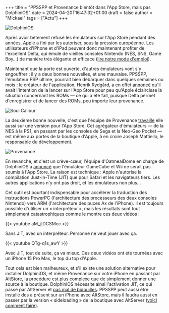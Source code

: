 +++
title = "PPSSPP et Provenance bientôt dans l'App Store, mais pas DolphiniOS"
date = 2024-04-20T16:47:32+01:00
draft = false
author = "Mickael"
tags = ["Actu"]
+++ 

![DolphiniOS](F-ZeroGX.jpg "Pas de F-Zero GX sur iPhone (à moins de le vouloir vraiment)")

Après avoir bêtement refusé les émulateurs sur l'App Store pendant des années, Apple a fini par les autoriser, sous la pression européenne. Les utilisateurs d'iPhone et d'iPad peuvent donc maintenant profiter de l'excellent Delta, qui émule de vieilles consoles Nintendo (NES, SNS, Game Boy…) de manière très élégante et efficace ([lire notre mode d'emploi](https://nostick.fr/articles/2024/avril/1904-comment-installer-et-utiliser-delta/)).

Maintenant que la porte est ouverte, d'autres émulateurs vont s'y engouffrer : il y a deux bonnes nouvelles, et une mauvaise. PPSSPP, l'émulateur PSP ultime, pourrait bien débarquer dans quelques semaines ou mois : le créateur de l'application, Henrik Rydgård, a en effet [annoncé](https://www.ppsspp.org/news/apple-announcement-comment/) qu'il avait l'intention de la lancer sur l'App Store pour peu qu'Apple éclaircisse la situation concernant les ROMs — ce qui a été fait, puisque Delta permet d'enregistrer et de lancer des ROMs, peu importe leur provenance.

![Soul Calibur](soulcalibur.jpg "Ce bon vieux Soul Calibur dans PPSSPP")


La deuxième bonne nouvelle, c'est que l'équipe de Provenance [travaille](https://www.imore.com/iphone/exclusive-iphone-emulator-provenance-following-delta-onto-the-app-store-with-sega-and-playstation-support-in-tow) elle aussi sur une version pour l'App Store. Cet agrégateur d'émulateurs — de la NES à la PS1, en passant par les consoles de Sega et la Neo-Geo Pocket — est même aux portes de la boutique d'Apple, à en croire Joseph Mattiello, le responsable du développement.

![Provenance](Provenance.jpg "L'émulateur Provenance.")

En revanche, et c'est un crève-cœur, l'équipe d'OatmealDome en charge de DolphiniOS a [annoncé](https://oatmealdome.me/blog/why-dolphin-isnt-coming-to-the-app-store/) que l'émulateur GameCube et Wii ne serait pas soumis à l'App Store. La raison est technique : Apple n'autorise la compilation Just-in-Time (JIT) que pour Safari et les navigateurs tiers. Les autres applications n'y ont pas droit, et les émulateurs non plus…

Cet outil est pourtant indispensable pour accélérer la traduction des instructions PowerPC (l'architecture des processeurs des deux consoles Nintendo) vers ARM (l'architecture des puces Ax de l'iPhone). Il est toujours possible d'utiliser un « interpréteur », mais les résultats sont tout simplement catastrophiques comme le montre ces deux vidéos :

{{< youtube aM_jIDCSMcc >}} 

Sans JIT, avec un interpréteur. Personne ne veut jouer avec ça.

{{< youtube QTg-q1s_awY >}} 

Avec JIT, tout de suite, ça va mieux. Ces deux vidéos ont été tournées avec un iPhone 15 Pro Max, le top du top d'Apple.

Tout cela est bien malheureux, et s'il existe une solution alternative pour installer DolphiniOS, et même Provenance sur votre iPhone en passant par AltStore, la procédure est plus complexe que de simplement donner une source à la boutique. DolphiniOS nécessite ainsi l'activation JIT, ce qui passe par AltServer et [pas mal de bidouilles](https://faq.altstore.io/how-to-use-altstore/altjit). PPSSPP peut aussi être installé dès à présent sur un iPhone avec AltStore, mais il faudra aussi en passer par la version « sideloading » de la boutique avec AltServer ([voici comment faire](https://suyogya.link/installing-sidestore-and-ppsspp-on-ios/)).
